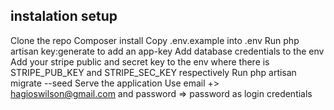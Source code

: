 

## instalation setup

Clone the repo
Composer install
Copy .env.example into .env
Run php artisan key:generate to add an app-key
Add database credentials to the env
Add your stripe public and secret key to the env where there is STRIPE_PUB_KEY and STRIPE_SEC_KEY respectively
Run php artisan migrate --seed 
Serve the application 
Use email +> hagioswilson@gmail.com and password => password as login credentials 
